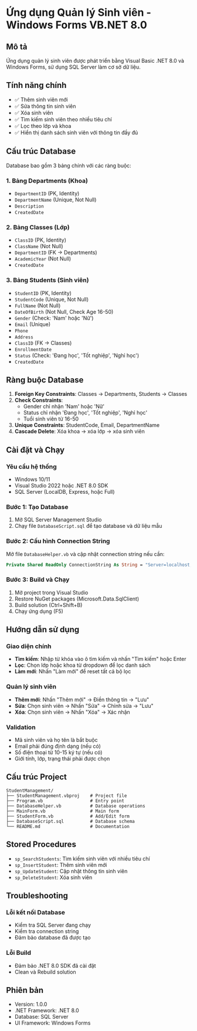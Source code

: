 # Ứng dụng Quản lý Sinh viên - Windows Forms VB.NET 8.0

## Mô tả
Ứng dụng quản lý sinh viên được phát triển bằng Visual Basic .NET 8.0 và Windows Forms, sử dụng SQL Server làm cơ sở dữ liệu.

## Tính năng chính
- ✅ Thêm sinh viên mới
- ✅ Sửa thông tin sinh viên
- ✅ Xóa sinh viên
- ✅ Tìm kiếm sinh viên theo nhiều tiêu chí
- ✅ Lọc theo lớp và khoa
- ✅ Hiển thị danh sách sinh viên với thông tin đầy đủ

## Cấu trúc Database
Database bao gồm 3 bảng chính với các ràng buộc:

### 1. Bảng Departments (Khoa)
- `DepartmentID` (PK, Identity)
- `DepartmentName` (Unique, Not Null)
- `Description`
- `CreatedDate`

### 2. Bảng Classes (Lớp)
- `ClassID` (PK, Identity)
- `ClassName` (Not Null)
- `DepartmentID` (FK → Departments)
- `AcademicYear` (Not Null)
- `CreatedDate`

### 3. Bảng Students (Sinh viên)
- `StudentID` (PK, Identity)
- `StudentCode` (Unique, Not Null)
- `FullName` (Not Null)
- `DateOfBirth` (Not Null, Check Age 16-50)
- `Gender` (Check: 'Nam' hoặc 'Nữ')
- `Email` (Unique)
- `Phone`
- `Address`
- `ClassID` (FK → Classes)
- `EnrollmentDate`
- `Status` (Check: 'Đang học', 'Tốt nghiệp', 'Nghỉ học')
- `CreatedDate`

## Ràng buộc Database
1. **Foreign Key Constraints**: Classes → Departments, Students → Classes
2. **Check Constraints**: 
   - Gender chỉ nhận 'Nam' hoặc 'Nữ'
   - Status chỉ nhận 'Đang học', 'Tốt nghiệp', 'Nghỉ học'
   - Tuổi sinh viên từ 16-50
3. **Unique Constraints**: StudentCode, Email, DepartmentName
4. **Cascade Delete**: Xóa khoa → xóa lớp → xóa sinh viên

## Cài đặt và Chạy

### Yêu cầu hệ thống
- Windows 10/11
- Visual Studio 2022 hoặc .NET 8.0 SDK
- SQL Server (LocalDB, Express, hoặc Full)

### Bước 1: Tạo Database
1. Mở SQL Server Management Studio
2. Chạy file `DatabaseScript.sql` để tạo database và dữ liệu mẫu

### Bước 2: Cấu hình Connection String
Mở file `DatabaseHelper.vb` và cập nhật connection string nếu cần:
```vb
Private Shared ReadOnly ConnectionString As String = "Server=localhost;Database=StudentManagement;Integrated Security=true;TrustServerCertificate=true;"
```

### Bước 3: Build và Chạy
1. Mở project trong Visual Studio
2. Restore NuGet packages (Microsoft.Data.SqlClient)
3. Build solution (Ctrl+Shift+B)
4. Chạy ứng dụng (F5)

## Hướng dẫn sử dụng

### Giao diện chính
- **Tìm kiếm**: Nhập từ khóa vào ô tìm kiếm và nhấn "Tìm kiếm" hoặc Enter
- **Lọc**: Chọn lớp hoặc khoa từ dropdown để lọc danh sách
- **Làm mới**: Nhấn "Làm mới" để reset tất cả bộ lọc

### Quản lý sinh viên
- **Thêm mới**: Nhấn "Thêm mới" → Điền thông tin → "Lưu"
- **Sửa**: Chọn sinh viên → Nhấn "Sửa" → Chỉnh sửa → "Lưu"
- **Xóa**: Chọn sinh viên → Nhấn "Xóa" → Xác nhận

### Validation
- Mã sinh viên và họ tên là bắt buộc
- Email phải đúng định dạng (nếu có)
- Số điện thoại từ 10-15 ký tự (nếu có)
- Giới tính, lớp, trạng thái phải được chọn

## Cấu trúc Project
```
StudentManagement/
├── StudentManagement.vbproj    # Project file
├── Program.vb                  # Entry point
├── DatabaseHelper.vb           # Database operations
├── MainForm.vb                 # Main form
├── StudentForm.vb              # Add/Edit form
├── DatabaseScript.sql          # Database schema
└── README.md                   # Documentation
```

## Stored Procedures
- `sp_SearchStudents`: Tìm kiếm sinh viên với nhiều tiêu chí
- `sp_InsertStudent`: Thêm sinh viên mới
- `sp_UpdateStudent`: Cập nhật thông tin sinh viên
- `sp_DeleteStudent`: Xóa sinh viên

## Troubleshooting

### Lỗi kết nối Database
- Kiểm tra SQL Server đang chạy
- Kiểm tra connection string
- Đảm bảo database đã được tạo

### Lỗi Build
- Đảm bảo .NET 8.0 SDK đã cài đặt
- Clean và Rebuild solution

## Phiên bản
- Version: 1.0.0
- .NET Framework: .NET 8.0
- Database: SQL Server
- UI Framework: Windows Forms

